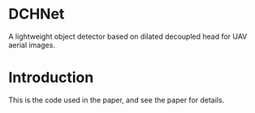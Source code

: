 # DCHNet
A lightweight object detector based on dilated decoupled head for UAV aerial images.
# Introduction
This is the code used in the paper, and see the paper for details.
